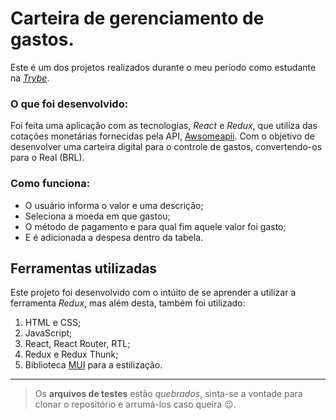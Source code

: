 # Carteira de gerenciamento de gastos.

Este é um dos projetos realizados durante o meu período como estudante na [*Trybe*](https://www.betrybe.com/).

### O que foi desenvolvido:

Foi feita uma aplicação com as tecnologias, *React* e *Redux*, que utiliza das cotações monetárias fornecidas pela API, [Awsomeapii](https://docs.awesomeapi.com.br/api-de-moedas).
Com o objetivo de desenvolver uma carteira digital para o controle de gastos, convertendo-os para o Real (BRL).

### Como funciona:

* O usuário informa o valor e uma descrição;
* Seleciona a moeda em que gastou;
* O método de pagamento e para qual fim aquele valor foi gasto;
* E é adicionada a despesa dentro da tabela.

## Ferramentas utilizadas

Este projeto foi desenvolvido com o intúito de se aprender a utilizar a ferramenta *Redux*, mas além desta, também foi utilizado:

1. HTML e CSS;
2. JavaScript;
3. React, React Router, RTL;
4. Redux e Redux Thunk;
5. Biblioteca [MUI](https://mui.com/pt/) para a estilização.

-------------

> Os **arquivos de testes** estão *quebrados*, sinta-se a vontade para clonar o repositório e arrumá-los caso queira :wink:.
